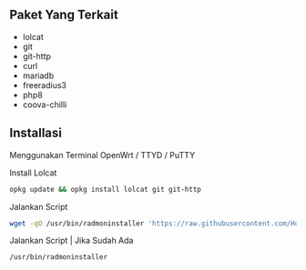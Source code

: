 Paket Yang Terkait
---

* lolcat
* git
* git-http
* curl
* mariadb
* freeradius3
* php8
* coova-chilli


Installasi
---

Menggunakan Terminal OpenWrt / TTYD / PuTTY

Install Lolcat
```bash
opkg update && opkg install lolcat git git-http
```
Jalankan Script
```bash
wget -qO /usr/bin/radmoninstaller 'https://raw.githubusercontent.com/Houjie80/RadiusMonitor/radius/autoscript' && chmod +x /usr/bin/radmoninstaller && /usr/bin/radmoninstaller
```
Jalankan Script | Jika Sudah Ada
```bash
/usr/bin/radmoninstaller
```
